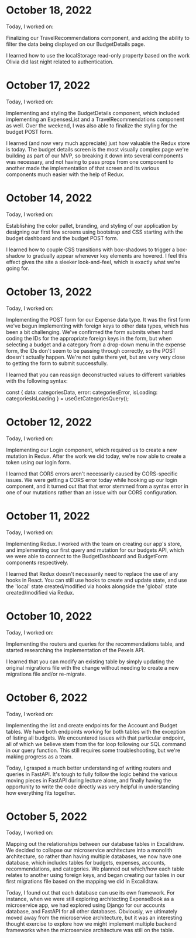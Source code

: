 # October 18, 2022
Today, I worked on:

Finalizing our TravelRecommendations component, and adding the ability to filter the data being displayed on our BudgetDetails page.

I learned how to use the localStorage read-only property based on the work Olivia did last night related to authentication.

# October 17, 2022
Today, I worked on:

Implementing and styling the BudgetDetails component, which included implementing an ExpensesList and a TravelRecommendations component as well.  Over the weekend, I was also able to finalize the styling for the budget POST form.

I learned (and now very much appreciate) just how valuable the Redux store is today.  The budget details screen is the most visually complex page we're building as part of our MVP, so breaking it down into several components was necessary, and not having to pass props from one component to another made the implementation of that screen and its various components much easier with the help of Redux.

# October 14, 2022
Today, I worked on:

Establishing the color pallet, branding, and styling of our application by designing our first few screens using bootstrap and CSS starting with the budget dashboard and the budget POST form.

I learned how to couple CSS transitions with box-shadows to trigger a box-shadow to gradually appear whenever key elements are hovered.  I feel this effect gives the site a sleeker look-and-feel, which is exactly what we're going for.

# October 13, 2022
Today, I worked on:

Implementing the POST form for our Expense data type.  It was the first form we've begun implementing with foreign keys to other data types, which has been a bit challenging.  We've confirmed the form submits when hard coding the IDs for the appropriate foreign keys in the form, but when selecting a budget and a category from a drop-down menu in the expense form, the IDs don't seem to be passing through correctly, so the POST doesn't actually happen.  We're not quite there yet, but are very very close to getting the form to submit successfully.

I learned that you can reassign deconstructed values to different variables with the following syntax:

const { 
        data: categoriesData, 
        error: categoriesError, 
        isLoading: categoriesIsLoading 
    } = useGetCategoriesQuery();

# October 12, 2022
Today, I worked on:

Implementing our Login component, which required us to create a new mutation in Redux.  After the work we did today, we're now able to create a token using our login form.

I learned that CORS errors aren't necessarily caused by CORS-specific issues.  We were getting a CORS error today while hooking up our login component, and it turned out that that error stemmed from a syntax error in one of our mutations rather than an issue with our CORS configuration.

# October 11, 2022
Today, I worked on:

Implementing Redux.  I worked with the team on creating our app's store, and implementing our first query and mutation for our budgets API, which we were able to connect to the BudgetDashboard and BudgetForm components respectively.

I learned that Redux doesn't necessarily need to replace the use of any hooks in React.  You can still use hooks to create and update state, and use the 'local' state created/modified via hooks alongside the 'global' state created/modified via Redux.

# October 10, 2022
Today, I worked on:

Implementing the routers and queries for the recommendations table, and started researching the implementation of the Pexels API.

I learned that you can modify an existing table by simply updating the original migrations file with the change without needing to create a new migrations file and/or re-migrate.

# October 6, 2022
Today, I worked on:

Implementing the list and create endpoints for the Account and Budget tables. We have both endpoints working for both tables with the exception of listing all budgets. We encountered issues with that particular endpoint, all of which we believe stem from the for loop following our SQL command in our query function. This still requires some troubleshooting, but we're making progress as a team.

Today, I grasped a much better understanding of writing routers and queries in FastAPI. It's tough to fully follow the logic behind the various moving pieces in FastAPI during lecture alone, and finally having the opportunity to write the code directly was very helpful in understanding how everything fits together.

# October 5, 2022
Today, I worked on:

Mapping out the relationships between our database tables in Excalidraw. We decided to collapse our microservice architecture into a monolith architecture, so rather than having multiple databases, we now have one database, which includes tables for budgets, expenses, accounts, recommendations, and categories. We planned out which/how each table relates to another using foreign keys, and began creating our tables in our first migrations file based on the mapping we did in Excalidraw.

Today, I found out that each database can use its own framework. For instance, when we were still exploring architecting ExpenseBook as a microservice app, we had explored using Django for our accounts database, and FastAPI for all other databases. Obviously, we ultimately moved away from the microservice architecture, but it was an interesting thought exercise to explore how we might implement multiple backend frameworks when the microservice architecture was still on the table.
